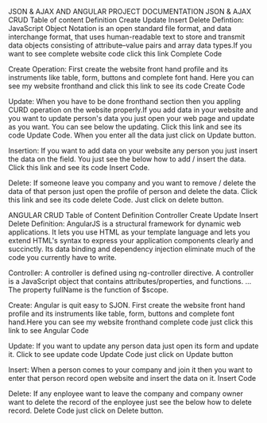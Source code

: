 JSON & AJAX AND ANGULAR PROJECT DOCUMENTATION
JSON & AJAX CRUD
Table of content
Definition
Create
Update
Insert
Delete
Defintion:
JavaScript Object Notation is an open standard file format, and data interchange format, that uses human-readable text to store and transmit data objects consisting of attribute–value pairs and array data types.If you want to see complete website code click this link Complete Code

Create Operation:
First create the website front hand profile and its instruments like table, form, buttons and complete font hand. Here you can see my website fronthand and click this link to see its code Create Code



Update:
When you have to be done fronthand section then you appling CURD operation on the website properly.If you add data in your website and you want to update person's data you just open your web page and update as you want. You can see below the updating. Click this link and see its code Update Code. When you enter all the data just click on Update button.



Insertion:
If you want to add data on your website any person you just insert the data on the field. You just see the below how to add / insert the data. Click this link and see its code Insert Code.



Delete:
If someone leave you company and you want to remove / delete the data of that person just open the profile of person and delete the data. Click this link and see its code delete Code. Just click on delete button.



ANGULAR CRUD
Table of Content
Definition
Controller
Create
Update
Insert
Delete
Definition:
AngularJS is a structural framework for dynamic web applications. It lets you use HTML as your template language and lets you extend HTML's syntax to express your application components clearly and succinctly. Its data binding and dependency injection eliminate much of the code you currently have to write.

Controller:
A controller is defined using ng-controller directive. A controller is a JavaScript object that contains attributes/properties, and functions. ... The property fullName is the function of $scope.

Create:
Angular is quit easy to SJON. First create the website front hand profile and its instruments like table, form, buttons and complete font hand.Here you can see my website fronthand complete code just click this link to see Angular Code

Update:
If you want to update any person data just open its form and update it. Click to see update code Update Code just click on Update button



Insert:
When a person comes to your company and join it then you want to enter that person record open website and insert the data on it. Insert Code



Delete:
If any enployee want to leave the company and company owner want to delete the record of the enployee just see the below how to delete record. Delete Code just click on Delete button.

